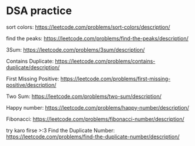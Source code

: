 # DSA practice 
sort colors: https://leetcode.com/problems/sort-colors/description/

find the peaks: https://leetcode.com/problems/find-the-peaks/description/

3Sum: https://leetcode.com/problems/3sum/description/

Contains Duplicate: https://leetcode.com/problems/contains-duplicate/description/

First Missing Positive: https://leetcode.com/problems/first-missing-positive/description/

Two Sum: https://leetcode.com/problems/two-sum/description/

Happy number: https://leetcode.com/problems/happy-number/description/

Fibonacci: https://leetcode.com/problems/fibonacci-number/description/

try karo firse >:3
Find the Duplicate Number: https://leetcode.com/problems/find-the-duplicate-number/description/


